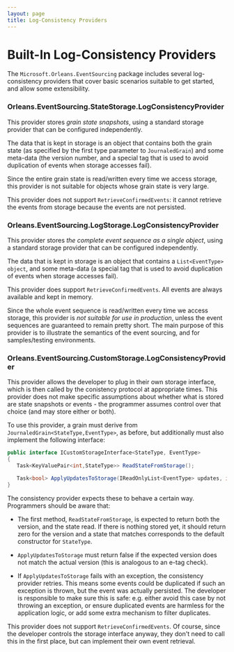 ```yaml
---
layout: page
title: Log-Consistency Providers
---
```


# Built-In Log-Consistency Providers

The `Microsoft.Orleans.EventSourcing` package includes several log-consistency providers that cover basic scenarios suitable to get started, and allow some extensibility.


### Orleans.EventSourcing.**StateStorage**.LogConsistencyProvider

This provider stores *grain state snapshots*, using a standard storage provider that can be configured independently. 

The data that is kept in storage is an object that contains both the grain state (as specified by the first type parameter to `JournaledGrain`) and some meta-data (the version number, and a special tag that is used to avoid duplication of events when storage accesses fail).

Since the entire grain state is read/written every time we access storage, this provider is not suitable for objects whose grain state is very large.

This provider does not support `RetrieveConfirmedEvents`: it cannot retrieve the events from storage because the events are not persisted.

### Orleans.EventSourcing.**LogStorage**.LogConsistencyProvider

This provider stores *the complete event sequence as a single object*, using a standard storage provider that can be configured independently.

The data that is kept in storage is an object that contains a `List<EventType> object`, and some meta-data (a special tag that is used to avoid duplication of events when storage accesses fail).

This provider does support `RetrieveConfirmedEvents`. All events are always available and kept in memory.

Since the whole event sequence is read/written every time we access storage, this provider is _not suitable for use in production_, unless the event sequences are guaranteed to remain pretty short. The main purpose of this provider is to illustrate the semantics of the event sourcing, and for samples/testing environments.

### Orleans.EventSourcing.**CustomStorage**.LogConsistencyProvider

This provider allows the developer to plug in their own storage interface, which is then called by the conistency protocol at appropriate times. This provider does not make specific assumptions about whether what is stored are state snapshots or events - the programmer assumes control over that choice (and may store either or both).

To use this provider, a grain must derive from `JournaledGrain<StateType,EventType>`, as before, but additionally must also implement the following interface:

```csharp
public interface ICustomStorageInterface<StateType, EventType>
{
   Task<KeyValuePair<int,StateType>> ReadStateFromStorage();

   Task<bool> ApplyUpdatesToStorage(IReadOnlyList<EventType> updates, int expectedversion);
}
```
The consistency provider expects these to behave a certain way. Programmers should be aware that:

* The first method, `ReadStateFromStorage`, is expected to return both the version, and the state read. If there is nothing stored yet, it should return zero for the version and a state that matches corresponds to the default constructor for `StateType`.

* `ApplyUpdatesToStorage` must return false if the expected version does not match the actual version (this is analogous to an e-tag check). 

* If `ApplyUpdatesToStorage` fails with an exception, the consistency provider retries. This means some events could be duplicated if such an exception is thrown, but the event was actually persisted. The developer is responsible to make sure this is safe: e.g. either avoid this case by not throwing an exception, or ensure duplicated events are harmless for the application logic, or add some extra mechanism to filter duplicates.  

This provider does not support `RetrieveConfirmedEvents`. Of course, since the developer controls the storage interface anyway, they don't need to call this in the first place, but can implement their own event retrieval.

